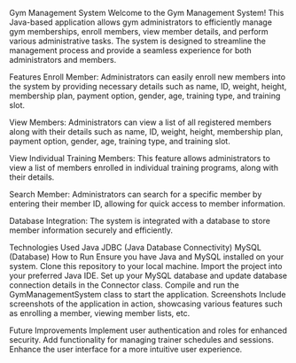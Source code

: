 
Gym Management System
Welcome to the Gym Management System! This Java-based application allows gym administrators to efficiently manage gym memberships, enroll members, view member details, and perform various administrative tasks. The system is designed to streamline the management process and provide a seamless experience for both administrators and members.

Features
Enroll Member: Administrators can easily enroll new members into the system by providing necessary details such as name, ID, weight, height, membership plan, payment option, gender, age, training type, and training slot.

View Members: Administrators can view a list of all registered members along with their details such as name, ID, weight, height, membership plan, payment option, gender, age, training type, and training slot.

View Individual Training Members: This feature allows administrators to view a list of members enrolled in individual training programs, along with their details.

Search Member: Administrators can search for a specific member by entering their member ID, allowing for quick access to member information.

Database Integration: The system is integrated with a database to store member information securely and efficiently.

Technologies Used
Java
JDBC (Java Database Connectivity)
MySQL (Database)
How to Run
Ensure you have Java and MySQL installed on your system.
Clone this repository to your local machine.
Import the project into your preferred Java IDE.
Set up your MySQL database and update database connection details in the Connector class.
Compile and run the GymManagementSystem class to start the application.
Screenshots
Include screenshots of the application in action, showcasing various features such as enrolling a member, viewing member lists, etc.

Future Improvements
Implement user authentication and roles for enhanced security.
Add functionality for managing trainer schedules and sessions.
Enhance the user interface for a more intuitive user experience.
